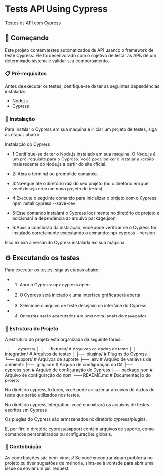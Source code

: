 # Tests API Using Cypress

Testes de API com Cypress


## 🚀 Começando

Este projeto contém testes automatizados de API usando o framework de teste Cypress. Ele foi desenvolvido com o objetivo de testar as APIs de um determinado sistema e validar seu comportamento.


### 📋 Pré-requisitos

Antes de executar os testes, certifique-se de ter as seguintes dependências instaladas:

- Node.js
- Cypress

### 🔧 Instalação


Para instalar o Cypress em sua máquina e iniciar um projeto de testes, siga as etapas abaixo:

Instalação do Cypress

- 1:Certifique-se de ter o Node.js instalado em sua máquina. O Node.js é um pré-requisito para o Cypress. Você pode baixar e instalar a versão mais recente do Node.js a partir do site oficial.

- 2: Abra o terminal ou prompt de comando.

- 3:Navegue até o diretório raiz do seu projeto (ou o diretório em que você deseja criar um novo projeto de testes).

- 4:Execute o seguinte comando para inicializar o projeto com o Cypress:
npm install cypress --save-dev
- 5:Esse comando instalará o Cypress localmente no diretório do projeto e adicionará a dependência ao arquivo package.json.

- 6:Após a conclusão da instalação, você pode verificar se o Cypress foi instalado corretamente executando o comando:
npx cypress --version

Isso exibirá a versão do Cypress instalada em sua máquina.



## ⚙️ Executando os testes

Para executar os testes, siga as etapas abaixo:

- 1. Abra o Cypress:
npx cypress open

- 2. O Cypress será iniciado e uma interface gráfica será aberta.

- 3. Selecione o arquivo de teste desejado na interface do Cypress.

- 4. Os testes serão executados em uma nova janela do navegador.




### 🔩 Estrutura do Projeto
A estrutura do projeto está organizada da seguinte forma:

.
├── cypress/
│   ├── fixtures/              # Arquivos de dados de teste
│   ├── integration/           # Arquivos de testes
│   ├── plugins/               # Plugins do Cypress
│   └── support/               # Arquivos de suporte
├── .env                       # Arquivo de variáveis de ambiente
├── .gitignore                 # Arquivo de configuração do Git
├── cypress.json               # Arquivo de configuração do Cypress
├── package.json               # Arquivo de configuração do npm
└── README.md                  # Documentação do projeto

No diretório cypress/fixtures, você pode armazenar arquivos de dados de teste que serão utilizados nos testes.

No diretório cypress/integration, você encontrará os arquivos de testes escritos em Cypress.

Os plugins do Cypress são armazenados no diretório cypress/plugins.

E, por fim, o diretório cypress/support contém arquivos de suporte, como comandos personalizados ou configurações globais.




### 🔩 Contribuição
As contribuições são bem-vindas! Se você encontrar algum problema no projeto ou tiver sugestões de melhoria, sinta-se à vontade para abrir uma issue ou enviar um pull request.








